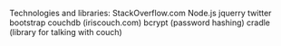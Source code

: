 Technologies and libraries:
StackOverflow.com
Node.js
jquerry
twitter bootstrap
couchdb (iriscouch.com)
bcrypt (password hashing)
cradle (library for talking with couch)
